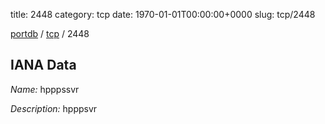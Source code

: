 title: 2448
category: tcp
date: 1970-01-01T00:00:00+0000
slug: tcp/2448

[portdb](/) / [tcp](/category/tcp.html) / 2448


## IANA Data

_Name:_ hpppssvr

_Description:_ hpppsvr

